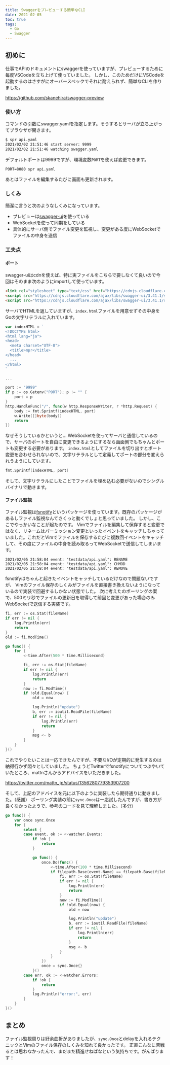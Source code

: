 ```yaml
---
title: Swaggerをプレビューする簡単なCLI
date: 2021-02-05
toc: true
tags: 
  - Go
  - Swagger
---
```


## 初めに
仕事でAPIのドキュメントにswaggerを使っていますが、プレビューするために毎度VSCodeを立ち上げて使っていました。
しかし、このためだけにVSCodeを起動するのはさすがにオーバースペックでそれに耐えられず、簡単なCLIを作りました。

https://github.com/skanehira/swagger-preview

### 使い方
コマンドの引数にswagger.yamlを指定します。そうするとサーバが立ち上がってブラウザが開きます。

```sh
$ spr api.yaml
2021/02/02 21:51:46 start server: 9999
2021/02/02 21:51:46 watching swagger.yaml
```

デフォルトポートは9999ですが、環境変数`PORT`を使えば変更できます。

`PORT=8080 spr api.yaml`

あとはファイルを編集するたびに画面も更新されます。

### しくみ
簡潔に言うと次のようなしくみになっています。

- プレビューは[swagger-ui](https://github.com/swagger-api/swagger-ui)を使っている
- WebSocketを使って同期をしている
- 具体的にサーバ側でファイル変更を監視し、変更がある度にWebSocketでファイルの中身を送信

### 工夫点
#### ポート
swagger-uiはcdnを使えば、特に実ファイルをこちらで要しなくて良いので今回はそのまま次のようにimportして使っています。

```html
<link rel="stylesheet" type="text/css" href="https://cdnjs.cloudflare.com/ajax/libs/swagger-ui/3.41.1/swagger-ui.css" >
<script src="https://cdnjs.cloudflare.com/ajax/libs/swagger-ui/3.41.1/swagger-ui-bundle.js"> </script>
<script src="https://cdnjs.cloudflare.com/ajax/libs/swagger-ui/3.41.1/swagger-ui-standalone-preset.js"> </script>
```

サーバでHTMLを返していますが、`index.html`ファイルを用意せずその中身をGoの文字リテラルに入れています。

```go
var indexHTML = `
<!DOCTYPE html>
<html lang="ja">
<head>
  <meta charset="UTF-8">
  <title>mpr</title>
</head>
  ...
</html>
`

...

port := "9999"
if p := os.Getenv("PORT"); p != "" {
	port = p
}
http.HandleFunc("/", func(w http.ResponseWriter, r *http.Request) {
	body := fmt.Sprintf(indexHTML, port)
	w.Write([]byte(body))
	return
})
```

なぜそうしているかというと…
WebSocketを使ってサーバと通信しているので、サーバのポートを自由に変更できるようにするなら画面側でもちゃんとポートも変更する必要があります。
`index.html`としてファイルを切り出すとポート変更を合わせられないので、文字リテラルとして定義してポートの部分を変えられうようにしています。

```go
fmt.Sprintf(indexHTML, port)
```

そして、文字リテラルにしたことでファイルを埋め込む必要がないのでシングルバイナリで動きます。

#### ファイル監視
ファイル監視は[fsnotify](https://github.com/fsnotify/fsnotify)というパッケージを使っています。既存のパッケージがあるしファイル監視なんてさくっと動くでしょと思っていました。 しかし、ここでやっかいなことが起たのです。
Vimでファイルを編集して保存すると変更ではなく、リネームはパーミッション変更といったイベントをキャッチしちゃっていました。これだとVimでファイルを保存するたびに複数回イベントをキャッチして、その度にファイルの中身を読み取るってWebSocketで送信してしまいます。

```
2021/02/05 21:58:04 event: "testdata/api.yaml": RENAME
2021/02/05 21:58:04 event: "testdata/api.yaml": CHMOD
2021/02/05 21:58:04 event: "testdata/api.yaml": REMOVE
```

fsnotifyはちゃんと起きたイベントをャッチしているだけなので問題ないですが、
Vimのファイル保存のしくみがファイルを直接書き換えないようになっているので実装で回避するしかない状態でした。
次に考えたのポーリングの案で、500ミリ秒でファイルの更新日を取得して前回と変更があった場合のみWebSocketで送信する実装です。

```go
fi, err := os.Stat(fileName)
if err != nil {
	log.Println(err)
	return
}
old := fi.ModTime()

go func() {
	for {
		<-time.After(500 * time.Millisecond)

		fi, err := os.Stat(fileName)
		if err != nil {
			log.Println(err)
			return
		}
		now := fi.ModTime()
		if !old.Equal(now) {
			old = now

			log.Println("update")
			b, err := ioutil.ReadFile(fileName)
			if err != nil {
				log.Println(err)
				return
			}
			msg <- b
		}
	}
}()
```

これでやりたいことは一応できたんですが、不要なI/Oが定期的に発生するのは納得行かず悶々としていました。
ちょうどTwitterでfsnotifyについてつぶやいていたところ、mattnさんからアドバイスをいただきました。

https://twitter.com/mattn_jp/status/1356280779353907200

そして、上記のアドバイスを元に以下のように実装したら期待通りに動きました。（感謝）
ポーリング実装の前に`sync.Once`は一応試したんですが、書き方が良くなかったようで、参考のコードを見て理解しました。（多分）

```go
go func() {
	var once sync.Once
	for {
		select {
		case event, ok := <-watcher.Events:
			if !ok {
				return
			}

			go func() {
				once.Do(func() {
					<-time.After(100 * time.Millisecond)
					if filepath.Base(event.Name) == filepath.Base(fileName) {
						fi, err := os.Stat(fileName)
						if err != nil {
							log.Println(err)
							return
						}
						now := fi.ModTime()
						if !old.Equal(now) {
							old = now

							log.Println("update")
							b, err := ioutil.ReadFile(fileName)
							if err != nil {
								log.Println(err)
								return
							}
							msg <- b
						}
					}
				})
				once = sync.Once{}
			}()
		case err, ok := <-watcher.Errors:
			if !ok {
				return
			}
			log.Println("error:", err)
		}
	}
}()
```

## まとめ
ファイル監視周りは紆余曲折がありましたが、`sync.Once`とdelayを入れるテクニックとVimのファイル保存のしくみを知れて良かったです。
正直こんなに苦戦るとは思わなかったんで、まだまだ精進せねばなという気持ちです。がんばります！

